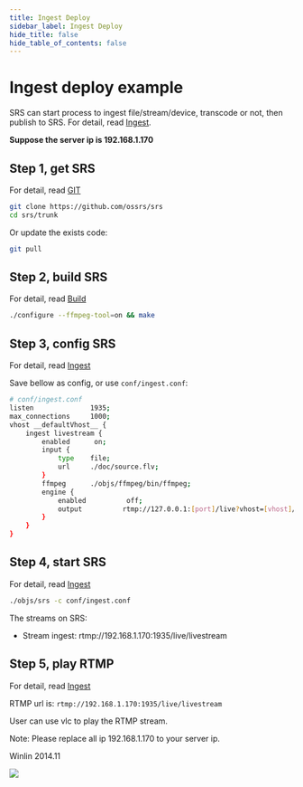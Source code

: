 ```yaml
---
title: Ingest Deploy
sidebar_label: Ingest Deploy
hide_title: false
hide_table_of_contents: false
---
```


# Ingest deploy example

SRS can start process to ingest file/stream/device, transcode or not,
then publish to SRS. For detail, read [Ingest](./ingest).

**Suppose the server ip is 192.168.1.170**

## Step 1, get SRS

For detail, read [GIT](./git)

```bash
git clone https://github.com/ossrs/srs
cd srs/trunk
```

Or update the exists code:

```bash
git pull
```

## Step 2, build SRS

For detail, read [Build](./install)

```bash
./configure --ffmpeg-tool=on && make
```

## Step 3, config SRS

For detail, read [Ingest](./ingest)

Save bellow as config, or use `conf/ingest.conf`:

```bash
# conf/ingest.conf
listen              1935;
max_connections     1000;
vhost __defaultVhost__ {
    ingest livestream {
        enabled      on;
        input {
            type    file;
            url     ./doc/source.flv;
        }
        ffmpeg      ./objs/ffmpeg/bin/ffmpeg;
        engine {
            enabled          off;
            output          rtmp://127.0.0.1:[port]/live?vhost=[vhost]/livestream;
        }
    }
}
```

## Step 4, start SRS

For detail, read [Ingest](./ingest)

```bash
./objs/srs -c conf/ingest.conf
```

The streams on SRS:
* Stream ingest: rtmp://192.168.1.170:1935/live/livestream

## Step 5, play RTMP

For detail, read [Ingest](./ingest)

RTMP url is: `rtmp://192.168.1.170:1935/live/livestream`

User can use vlc to play the RTMP stream.

Note: Please replace all ip 192.168.1.170 to your server ip.

Winlin 2014.11

![](https://ossrs.net/gif/v1/sls.gif?site=ossrs.io&path=/lts/doc-en-4/doc/sample-ingest)


